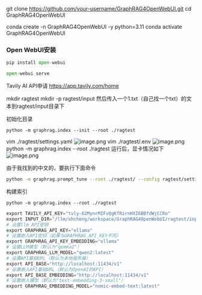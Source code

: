 git clone https://github.com/your-username/GraphRAG4OpenWebUI.git
cd GraphRAG4OpenWebUI

conda create -n GraphRAG4OpenWebUI -y python=3.11
conda activate GraphRAG4OpenWebUI

### Open WebUI安装

```python
pip install open-webui

open-webui serve
```

Tavily AI API申请 https://app.tavily.com/home


mkdir ragtest
mkdir -p ragtest/input
然后传入一个1.txt（自己找一个txt）的文本到ragtest/input目录下

初始化目录
```
python -m graphrag.index --init --root ./ragtest
```


vim ./ragtest/settings.yaml
![image.png](https://gitee.com/hxc8/images9/raw/master/img/202409072011959.png)
vim ./ragtest/.env
![image.png](https://gitee.com/hxc8/images9/raw/master/img/202409072011805.png)
python -m graphrag.index --root ./ragtest   运行后，显卡情况如下
![image.png](https://gitee.com/hxc8/images9/raw/master/img/202409072012163.png)



由于我找到的中文的，要执行下面命令
```bash
python -m graphrag.prompt_tune --root ./ragtest/ --config ragtest/settings.yaml --no-entity-types
```

构建索引
```
python -m graphrag.index --root ./ragtest
```

```python
export TAVILY_API_KEY="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"
export INPUT_DIR="/llm/xhcheng/workspace/GraphRAG4OpenWebUI/ragtest/input"
# 设置llm API密钥
export GRAPHRAG_API_KEY="ollama"
# 设置嵌入API密钥（如果与GRAPHRAG_API_KEY不同）
export GRAPHRAG_API_KEY_EMBEDDING="ollama"
# 设置LLM模型（默认为"gemma2"）
export GRAPHRAG_LLM_MODEL="qwen2:latest"
# 设置API基础URL（默认为本地服务器）
export API_BASE="http://localhost:11434/v1"
# 设置嵌入API基础URL（默认为OpenAI的API）
export API_BASE_EMBEDDING="http://localhost:11434/v1"
# 设置嵌入模型（默认为"text-embedding-3-small"）
export GRAPHRAG_EMBEDDING_MODEL="nomic-embed-text:latest"
```